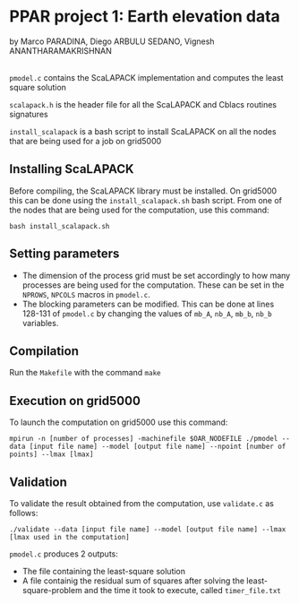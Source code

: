 # PPAR project 1: Earth elevation data #
by Marco PARADINA, Diego ARBULU SEDANO, Vignesh ANANTHARAMAKRISHNAN
<br/><br/>

`pmodel.c` contains the ScaLAPACK implementation and computes the least square solution

`scalapack.h` is the header file for all the ScaLAPACK and Cblacs routines signatures

`install_scalapack` is a bash script to install ScaLAPACK on all the nodes that are being used for a job on grid5000

## Installing ScaLAPACK ##

Before compiling, the ScaLAPACK library must be installed. On grid5000 this can be done using the `install_scalapack.sh` bash script. From one of the nodes that are being used for the computation, use this command:

`bash install_scalapack.sh`

## Setting parameters ##

* The dimension of the process grid must be set accordingly to how many processes are being used for the computation. These can be set in the `NPROWS`, `NPCOLS` macros in `pmodel.c`.
* The blocking parameters can be modified. This can be done at lines 128-131 of `pmodel.c` by changing the values of `mb_A`, `nb_A`, `mb_b`, `nb_b` variables.


## Compilation ##

Run the `Makefile` with the command `make`

## Execution on grid5000 ##

To launch the computation on grid5000 use this command:

`mpirun -n [number of processes] -machinefile $OAR_NODEFILE ./pmodel --data [input file name] --model [output file name] --npoint [number of points] --lmax [lmax]` 

## Validation ##

To validate the result obtained from the computation, use `validate.c` as follows:

`./validate --data [input file name] --model [output file name] --lmax [lmax used in the computation]`



`pmodel.c` produces 2 outputs:
* The file containing the least-square solution
* A file containig the residual sum of squares after solving the least-square-problem and the time it took to execute, called `timer_file.txt`
